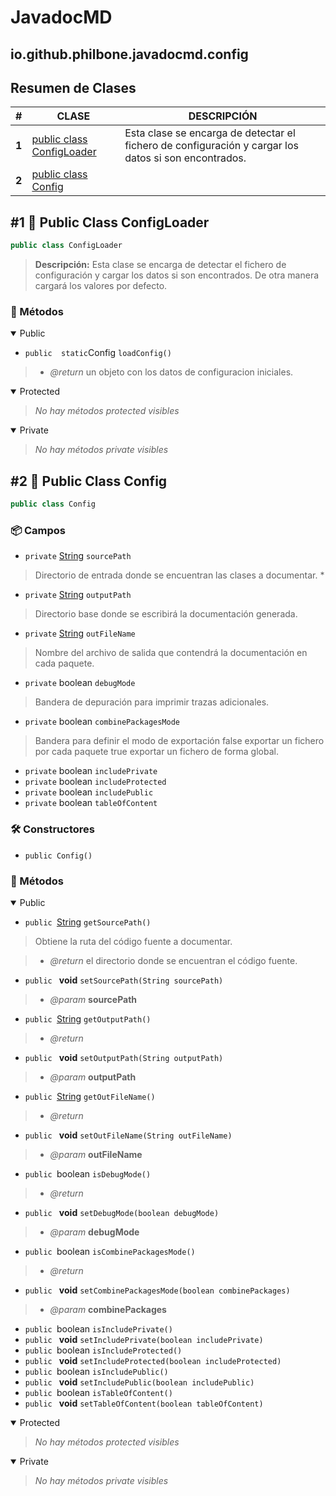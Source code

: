 # JavadocMD

## io.github.philbone.javadocmd.config

## Resumen de Clases


|#|CLASE|DESCRIPCIÓN|
|---|---|---|
|**1**|[public class ConfigLoader](#1-public-class-configloader)|Esta clase se encarga de detectar el fichero de configuración y cargar los datos si son encontrados.
|**2**|[public class Config](#2-public-class-config)|
## #1 📘 Public Class ConfigLoader

```java
public class ConfigLoader
```
> **Descripción:**
> Esta clase se encarga de detectar el fichero de configuración
> y cargar los datos si son encontrados.
> De otra manera cargará los valores por defecto.

### 🧮 Métodos

<details open>

<summary>Public</summary>

- `public  static`Config `loadConfig()`
> - *@return* un objeto con los datos de configuracion iniciales.
</details>

<details open>

<summary>Protected</summary>

> _No hay métodos protected visibles_
</details>

<details open>

<summary>Private</summary>

> _No hay métodos private visibles_
</details>

## #2 📘 Public Class Config

```java
public class Config
```
### 📦 Campos

- `private` [String](https://docs.oracle.com/en/java/javase/17/docs/api/java.base/java/lang/String.html) `sourcePath`
> Directorio de entrada donde se encuentran las clases a documentar. *

- `private` [String](https://docs.oracle.com/en/java/javase/17/docs/api/java.base/java/lang/String.html) `outputPath`
> Directorio base donde se escribirá la documentación generada.

- `private` [String](https://docs.oracle.com/en/java/javase/17/docs/api/java.base/java/lang/String.html) `outFileName`
> Nombre del archivo de salida que contendrá la documentación en cada
> paquete.

- `private` boolean `debugMode`
> Bandera de depuración para imprimir trazas adicionales.

- `private` boolean `combinePackagesMode`
> Bandera para definir el modo de exportación
> false exportar un fichero por cada paquete
> true exportar un fichero de forma global.

- `private` boolean `includePrivate`
- `private` boolean `includeProtected`
- `private` boolean `includePublic`
- `private` boolean `tableOfContent`
### 🛠️ Constructores

- `public Config()`
### 🧮 Métodos

<details open>

<summary>Public</summary>

- `public `[String](https://docs.oracle.com/en/java/javase/17/docs/api/java.base/java/lang/String.html) `getSourcePath()`
> Obtiene la ruta del código fuente a documentar.

> - *@return* el directorio donde se encuentran el código fuente.
- `public ` **void** `setSourcePath(String sourcePath)`
> - *@param* **sourcePath** 
- `public `[String](https://docs.oracle.com/en/java/javase/17/docs/api/java.base/java/lang/String.html) `getOutputPath()`
> - *@return* 
- `public ` **void** `setOutputPath(String outputPath)`
> - *@param* **outputPath** 
- `public `[String](https://docs.oracle.com/en/java/javase/17/docs/api/java.base/java/lang/String.html) `getOutFileName()`
> - *@return* 
- `public ` **void** `setOutFileName(String outFileName)`
> - *@param* **outFileName** 
- `public `boolean `isDebugMode()`
> - *@return* 
- `public ` **void** `setDebugMode(boolean debugMode)`
> - *@param* **debugMode** 
- `public `boolean `isCombinePackagesMode()`
> - *@return* 
- `public ` **void** `setCombinePackagesMode(boolean combinePackages)`
> - *@param* **combinePackages** 
- `public `boolean `isIncludePrivate()`
- `public ` **void** `setIncludePrivate(boolean includePrivate)`
- `public `boolean `isIncludeProtected()`
- `public ` **void** `setIncludeProtected(boolean includeProtected)`
- `public `boolean `isIncludePublic()`
- `public ` **void** `setIncludePublic(boolean includePublic)`
- `public `boolean `isTableOfContent()`
- `public ` **void** `setTableOfContent(boolean tableOfContent)`
</details>

<details open>

<summary>Protected</summary>

> _No hay métodos protected visibles_
</details>

<details open>

<summary>Private</summary>

> _No hay métodos private visibles_
</details>

